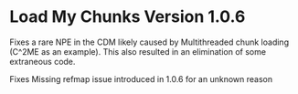 # Load My Chunks Version 1.0.6

Fixes a rare NPE in the CDM likely caused by Multithreaded chunk loading (C^2ME as an example).
This also resulted in an elimination of some extraneous code.

Fixes Missing refmap issue introduced in 1.0.6 for an unknown reason
